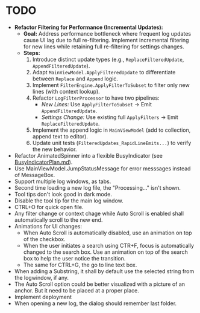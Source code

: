 # TODO

*   **Refactor Filtering for Performance (Incremental Updates):**
    *   **Goal:** Address performance bottleneck where frequent log updates cause UI lag due to full re-filtering. Implement incremental filtering for new lines while retaining full re-filtering for settings changes.
    *   **Steps:**
        1.  Introduce distinct update types (e.g., `ReplaceFilteredUpdate`, `AppendFilteredUpdate`).
        2.  Adapt `MainViewModel.ApplyFilteredUpdate` to differentiate between `Replace` and `Append` logic.
        3.  Implement `FilterEngine.ApplyFilterToSubset` to filter only new lines (with context lookup).
        4.  Refactor `LogFilterProcessor` to have two pipelines:
            *   *New Lines:* Use `ApplyFilterToSubset` -> Emit `AppendFilteredUpdate`.
            *   *Settings Change:* Use existing full `ApplyFilters` -> Emit `ReplaceFilteredUpdate`.
        5.  Implement the append logic in `MainViewModel` (add to collection, append text to editor).
        6.  Update unit tests (`FilteredUpdates_RapidLineEmits...`) to verify the new behavior.
* Refactor AnimatedSpinner into a flexible BusyIndicator (see [BusyIndicatorPlan.md](BusyIndicatorPlan.md)).
* Use MainViewModel.JumpStatusMessage for error messsages instead of MessageBox.
* Support multiple log windows, as tabs.
* Second time loading a new log file, the "Processing..." isn't shown.
* Tool tips don't look good in dark mode.
* Disable the tool tip for the main log window.
* CTRL+O for quick open file.
* Any filter change or context chage while Auto Scroll is enabled shall automatically scroll to the new end.
* Animations for UI changes:
    * When Auto Scroll is automatically disabled, use an animation on top of the checkbox.
    * When the user initiates a search using CTR+F, focus is automatically changed to the search box. Use an animation on top of the search box to help the user notice the transition.
    * The same for CTRL+G, the go to line text box.
* When adding a Substring, it shall by default use the selected string from the logwindow, if any.
* The Auto Scroll option could be better visualized with a picture of an anchor. But it need to be placed at a proper place.
* Implement deployment
* When opening a new log, the dialog should remember last folder.